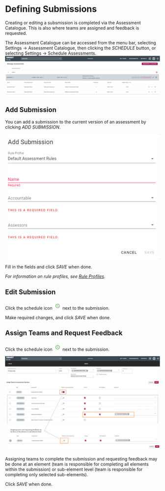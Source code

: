 # Defining Submissions
Creating or editing a subsmission is completed via the Assessment Catalogue. This is also where teams are assigned and feedback is requested. 

The Assessment Catalogue can be accessed from the menu bar, selecting Settings -> Assessment Catalogue, then clicking the _SCHEDULE_ button, or selecting Settings -> Schedule Assessments.
![image](../assets/screenshots/jobs/manageAssessments.png)

## Add Submission
You can add a submission to the current version of an assessment by clicking _ADD SUBMISSION_.

![image](../assets/screenshots/jobs/addSubmission.png)

Fill in the fields and click _SAVE_ when done. 

_For information on rule profiles, see [Rule Profiles](/jobs/rule-profiles.html)._

## Edit Submission
Click the schedule icon ![image](../assets/screenshots/jobs/scheduleIcon.png) next to the submission.

Make required changes, and click _SAVE_ when done.

## Assign Teams and Request Feedback
Click the schedule icon ![image](../assets/screenshots/jobs/scheduleIcon.png) next to the submission.

![image](../assets/screenshots/jobs/scheduleSubmission.png)

Assigning teams to complete the submission and requesting feedback may be done at an element (team is responsible for completing all elements within the submission) or sub-element level (team is responsible for completing only selected sub-elements).

Click _SAVE_ when done.
